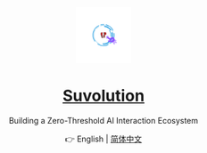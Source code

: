 <div align="center">

<img src="pics/logo/Suvolution.png" width="100" height="100" alt="logo">

# [Suvolution]()

Building a Zero-Threshold AI Interaction Ecosystem

👉 English | [简体中文](README_CN.md)

</div>
